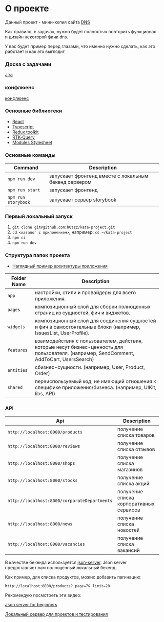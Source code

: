 # О проекте
Данный проект - мини-копия сайта [DNS](https://www.dns-shop.ru/actions/)
  
Как правило, в задачах, нужно будет полностью повторить функционал и дизайн некоторой [фичи](https://hsbi.hse.ru/articles/ficha-chto-eto-znachit/) dns.

У вас будет пример перед глазами, что именно нужно сделать, как это работает и как это выглядит

### Доска с задачами
[Jira](https://jora.kata.academy/secure/RapidBoard.jspa?rapidView=15&projectKey=DNS&selectedIssue=DNS-9)

### конфлюенс
[конфлюенс](https://wika.kata.academy/pages/viewpage.action?pageId=7503893)

### Основные библиотеки

- [React](https://react.dev/)
- [Typescript](https://www.typescriptlang.org/docs/)
- [Redux toolkit](https://redux-toolkit.js.org/)
- [RTK-Query](https://redux-toolkit.js.org/rtk-query/overview/)
- [Modules Stylesheet](https://create-react-app.dev/docs/adding-a-css-modules-stylesheet/)

### Основные команды
| Command           | Description                                                |
|-------------------|------------------------------------------------------------|
| `npm run dev `    | запускает фронтенд вместе с локальным бекенд сервером      |
| `npm run start`   | запускает фронтенд                                         |
| `npm run storybook`| запускает сервер storybook                                 |

### Первый локальный запуск
1. `git clone git@github.com:h0tzz/kata-project.git`
2. `cd <каталог с приложением>`, например: `cd ~/kata-project`
3. `npm ci`
4. `npm run dev`

### Структура папок проекта
- [Наглядный пример архитектуры приложения](https://github.com/sldk-yuri/realworld-react-fsd/)

| Folder Name | Description                                                                           |
|-------------|---------------------------------------------------------------------------------------|
| `app`       | настройки, стили и провайдеры для всего приложения.                              |
| `pages`     |  композиционный слой для сборки полноценных страниц из сущностей, фич и виджетов.                                                      |
| `widgets`  | композиционный слой для соединения сущностей и фич в самостоятельные блоки (например, IssuesList, UserProfile).     |
| `features`    | взаимодействия с пользователем, действия, которые несут бизнес-ценность для пользователя. (например, SendComment, AddToCart, UsersSearch)                                             |
| `entities`   | сбизнес-сущности. (например, User, Product, Order) |
| `shared`   |  переиспользуемый код, не имеющий отношения к специфике приложения/бизнеса. (например, UIKit, libs, API) |


### API
| Api                              | Description                            |
|----------------------------------|----------------------------------------|
| `http://localhost:8000/products` | получение списка товаров               |
| `http://localhost:8000/reviews`  | получение списка отзывов               |
| `http://localhost:8000/shops`    | получение списка магазинов             |
| `http://localhost:8000/stocks`   | получение списка акций                 |
| `http://localhost:8000/corporateDepartments`| получение списка корпоративных сервисов |
| `http://localhost:8000/news`| получение списка новостей              |
| `http://localhost:8000/vacancies`| получение списка вакансий |

В качестве бекенда используется [json-server](https://www.npmjs.com/package/json-server). 
Json server предоставляет нам полноценный локальный бекенд.

Как пример, для списка продуктов, можно добавить пагинацию:

`http://localhost:8000/products?_page=7&_limit=20`

Рекомендую посмотреть эти видео:

[Json server for beginners](https://www.youtube.com/playlist?list=PLC3y8-rFHvwhc9YZIdqNL5sWeTCGxF4ya)

[Локальный сервер для проектов и тестирования](https://www.youtube.com/watch?v=odwOkxkmVH8)


